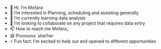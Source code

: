 - 👋 Hi, I’m Mofara
- 👀 I’m interested in Planning, scheduling and assisting generally
- 🌱 I’m currently learning data analysis 
- 💞️ I’m looking to collaborate on any project that requires data entry 
- 📫 How to reach me Mofara_
- 😄 Pronouns: she/her
- ⚡ Fun fact: I'm excited to help out and opened to different opportunities 

<!---
mofara1/mofara1 is a ✨ special ✨ repository because its `README.md` (this file) appears on your GitHub profile.
You can click the Preview link to take a look at your changes.
--->
